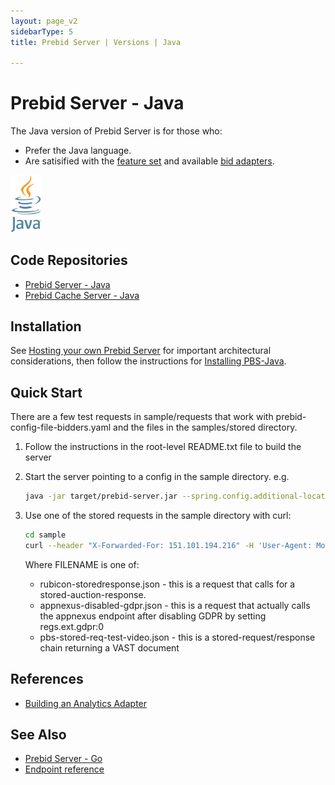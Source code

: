 ```yaml
---
layout: page_v2
sidebarType: 5
title: Prebid Server | Versions | Java

---
```


# Prebid Server - Java

<div class="row">
    <div class="col-md-6">

The Java version of Prebid Server is for those who:
<ul>
<li>Prefer the Java language.</li>
<li>Are satisified with the <a href="/prebid-server/features/pbs-feature-idx.html">feature set</a> and available <a href="https://github.com/prebid/prebid-server-java/tree/master/src/main/resources/bidder-config">bid adapters</a>.</li>
</ul>

</div>
<div class="col-md-6 centered">

<img src="/assets/images/prebid-server/java-logo.png" width="50" alt="Java Logo">

</div>
</div>

## Code Repositories

- [Prebid Server - Java](https://github.com/prebid/prebid-server-java)
- [Prebid Cache Server - Java](https://github.com/prebid/prebid-cache-java)

## Installation

See [Hosting your own Prebid Server](/prebid-server/hosting/pbs-hosting.html) for
important architectural considerations, then follow the instructions for [Installing PBS-Java](/prebid-server/developers/installing-java.html).

## Quick Start

There are a few test requests in sample/requests that work with prebid-config-file-bidders.yaml and the files in the samples/stored directory.

1. Follow the instructions in the root-level README.txt file to build the server

2. Start the server pointing to a config in the sample directory. e.g.

    ```bash
    java -jar target/prebid-server.jar --spring.config.additional-location=sample/prebid-config.yaml
    ```

3. Use one of the stored requests in the sample directory with curl:

    ```bash
    cd sample
    curl --header "X-Forwarded-For: 151.101.194.216" -H 'User-Agent: Mozilla/5.0 (Macintosh; Intel Mac OS X 10_12_6) AppleWebKit/537.36 (KHTML, like Gecko) Chrome/59.0.3071.115 Safari/537.36' -H 'Referer: https://example.com/demo/' -H "Content-Type: application/json" http://localhost:8080/openrtb2/auction --data @FILENAME
    ```

    Where FILENAME is one of:

    - rubicon-storedresponse.json - this is a request that calls for a stored-auction-response.
    - appnexus-disabled-gdpr.json - this is a request that actually calls the appnexus endpoint after disabling GDPR by setting regs.ext.gdpr:0
    - pbs-stored-req-test-video.json - this is a stored-request/response chain returning a VAST document

## References

- [Building an Analytics Adapter](/prebid-server/developers/pbs-build-an-analytics-adapter.html#adding-an-analytics-adapter-in-pbs-java)

## See Also

- [Prebid Server - Go](/prebid-server/versions/pbs-versions-go.html)
- [Endpoint reference](/prebid-server/endpoints/pbs-endpoint-overview.html)
